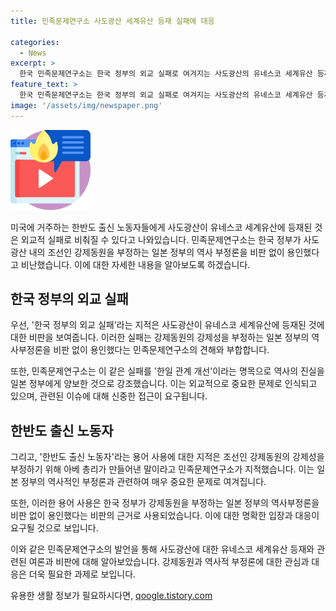 ```yaml
---
title: 민족문제연구소 사도광산 세계유산 등재 실패에 대응

categories:
  - News
excerpt: >
  한국 민족문제연구소는 한국 정부의 외교 실패로 여겨지는 사도광산의 유네스코 세계유산 등재에 대해 비판했다. 일본 대표가 한반도 출신 노동자 용어를 사용한 것을 역사부정론으로 해석하며, 한국 정부의 태도를 비판했다. 또한, 유네스코 세계유산 등재를 통한 외교 실패로 지적하고, 정부의 외교적 성과에 대한 의문을 제기했다.
feature_text: >
  한국 민족문제연구소는 한국 정부의 외교 실패로 여겨지는 사도광산의 유네스코 세계유산 등재에 대해 비판했다. 일본 대표가 한반도 출신 노동자 용어를 사용한 것을 역사부정론으로 해석하며, 한국 정부의 태도를 비판했다. 또한, 유네스코 세계유산 등재를 통한 외교 실패로 지적하고, 정부의 외교적 성과에 대한 의문을 제기했다.
image: '/assets/img/newspaper.png'
---
```


<p><img src="/assets/img/news.png" alt="rentncar 속보" /></p>

<p>미국에 거주하는 한반도 출신 노동자들에게 사도광산이 유네스코 세계유산에 등재된 것은 외교적 실패로 비춰질 수 있다고 나와있습니다. 민족문제연구소는 한국 정부가 사도광산 내의 조선인 강제동원을 부정하는 일본 정부의 역사 부정론을 비판 없이 용인했다고 비난했습니다. 이에 대한 자세한 내용을 알아보도록 하겠습니다.</p>

<h2 data-ke-size="size26">한국 정부의 외교 실패</h2>

<p>우선, '한국 정부의 외교 실패'라는 지적은 사도광산이 유네스코 세계유산에 등재된 것에 대한 비판을 보여줍니다. 이러한 실패는 강제동원의 강제성을 부정하는 일본 정부의 역사부정론을 비판 없이 용인했다는 민족문제연구소의 견해와 부합합니다.</p>

<p>또한, 민족문제연구소는 이 같은 실패를 '한일 관계 개선'이라는 명목으로 역사의 진실을 일본 정부에게 양보한 것으로 강조했습니다. 이는 외교적으로 중요한 문제로 인식되고 있으며, 관련된 이슈에 대해 신중한 접근이 요구됩니다.</p>

<h2 data-ke-size="size26">한반도 출신 노동자</h2>

<p>그리고, '한반도 출신 노동자'라는 용어 사용에 대한 지적은 조선인 강제동원의 강제성을 부정하기 위해 아베 총리가 만들어낸 말이라고 민족문제연구소가 지적했습니다. 이는 일본 정부의 역사적인 부정론과 관련하여 매우 중요한 문제로 여겨집니다.</p>

<p>또한, 이러한 용어 사용은 한국 정부가 강제동원을 부정하는 일본 정부의 역사부정론을 비판 없이 용인했다는 비판의 근거로 사용되었습니다. 이에 대한 명확한 입장과 대응이 요구될 것으로 보입니다.</p>

<p>이와 같은 민족문제연구소의 발언을 통해 사도광산에 대한 유네스코 세계유산 등재와 관련된 여론과 비판에 대해 알아보았습니다. 강제동원과 역사적 부정론에 대한 관심과 대응은 더욱 필요한 과제로 보입니다.</p>
유용한 생활 정보가 필요하시다면, <a href="https://qoogle.tistory.com" rel="dofollow">qoogle.tistory.com</a>


